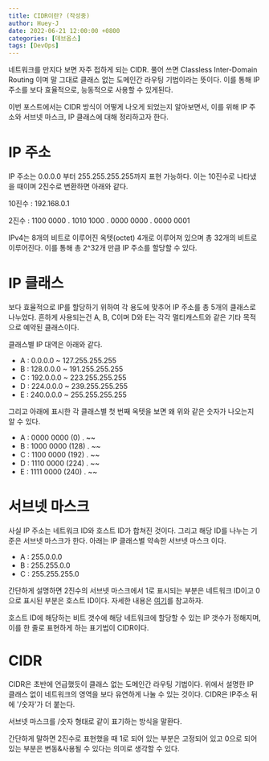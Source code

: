 ```yaml
---
title: CIDR이란? (작성중)
author: Huey-J
date: 2022-06-21 12:00:00 +0800
categories: [데브옵스]
tags: [DevOps]
---
```


네트워크를 만지다 보면 자주 접하게 되는 CIDR. 풀어 쓰면 Classless Inter-Domain Routing 이며 말 그대로 클래스 없는 도메인간 라우팅 기법이라는 뜻이다. 이를 통해 IP 주소를 보다 효율적으로, 능동적으로 사용할 수 있게된다.

이번 포스트에서는 CIDR 방식이 어떻게 나오게 되었는지 알아보면서, 이를 위해 IP 주소와 서브넷 마스크, IP 클래스에 대해 정리하고자 한다.


# IP 주소

IP 주소는 0.0.0.0 부터 255.255.255.255까지 표현 가능하다. 이는 10진수로 나타냈을 때이며 2진수로 변환하면 아래와 같다.

10진수
: 192.168.0.1

2진수
: 1100 0000 . 1010 1000 . 0000 0000 . 0000 0001

IPv4는 8개의 비트로 이루어진 옥텟(octet) 4개로 이루어져 있으며 총 32개의 비트로 이루어진다. 이를 통해 총 2^32개 만큼 IP 주소를 할당할 수 있다.


# IP 클래스

보다 효율적으로 IP를 할당하기 위하여 각 용도에 맞추어 IP 주소를 총 5개의 클래스로 나누었다. 흔하게 사용되는건 A, B, C이며 D와 E는 각각 멀티캐스트와 같은 기타 목적으로 예약된 클래스이다.

클래스별 IP 대역은 아래와 같다.
- A	: 0.0.0.0 ~ 127.255.255.255
- B	: 128.0.0.0 ~ 191.255.255.255
- C	: 192.0.0.0 ~ 223.255.255.255
- D	: 224.0.0.0 ~ 239.255.255.255
- E	: 240.0.0.0 ~ 255.255.255.255

그리고 아래에 표시한 각 클래스별 첫 번째 옥텟을 보면 왜 위와 같은 숫자가 나오는지 알 수 있다.
- A	: 0000 0000 (0)   . ~~
- B	: 1000 0000 (128) . ~~
- C	: 1100 0000 (192) . ~~
- D	: 1110 0000 (224) . ~~
- E	: 1111 0000 (240) . ~~


# 서브넷 마스크

사실 IP 주소는 네트워크 ID와 호스트 ID가 합쳐진 것이다. 그리고 해당 ID를 나누는 기준은 서브넷 마스크가 한다. 아래는 IP 클래스별 약속한 서브넷 마스크 이다.

- A : 255.0.0.0
- B : 255.255.0.0
- C : 255.255.255.0

간단하게 설명하면 2진수의 서브넷 마스크에서 1로 표시되는 부분은 네트워크 ID이고 0으로 표시된 부분은 호스트 ID이다. 자세한 내용은 [여기](https://ko.wikipedia.org/wiki/부분망)를 참고하자.

호스트 ID에 해당하는 비트 갯수에 해당 네트워크에 할당할 수 있는 IP 갯수가 정해지며, 이를 한 줄로 표현하게 하는 표기법이 CIDR이다.

# CIDR

CIDR은 초반에 언급했듯이 클래스 없는 도메인간 라우팅 기법이다. 위에서 설명한 IP 클래스 없이 네트워크의 영역을 보다 유연하게 나눌 수 있는 것이다. CIDR은 IP주소 뒤에 '/숫자'가 더 붙는다.

서브넷 마스크를 /숫자 형태로 같이 표기하는 방식을 말환다.

간단하게 말하면 2진수로 표현했을 때 1로 되어 있는 부분은 고정되어 있고 0으로 되어 있는 부분은 변동&사용될 수 있다는 의미로 생각할 수 있다.